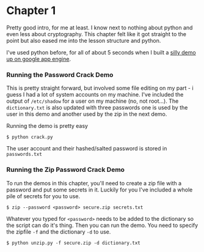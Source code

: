 # Chapter 1

Pretty good intro, for me at least. I know next to nothing about python and even less about cryptography. This chapter felt like it got straight to the point but also eased me into the lesson structure and python.

I've used python before, for all of about 5 seconds when I built a [silly demo up on google app engine](http://sharksweaters.appspot.com).

### Running the Password Crack Demo

This is pretty straight forward, but involved some file editing on my part - i guess I had a lot of system accounts on my machine. I've included the output of `/etc/shadow` for a user on my machine (no, not root...). The `dictionary.txt` is also updated with three passwords one is used by the user in this demo and another used by the zip in the next demo.

Running the demo is pretty easy

    $ python crack.py

The user account and their hashed/salted password is stored in `passwords.txt`

### Running the Zip Password Crack Demo

To run the demos in this chapter, you'll need to create a zip file with a password and put some secrets in it. Luckily for you I've included a whole pile of secrets for you to use.

    $ zip --password <password> secure.zip secrets.txt

Whatever you typed for `<password>` needs to be added to the dictionary so the script can do it's thing. Then you can run the demo. You need to specify the zipfile `-f` and the dictionary `-d` to use.

    $ python unzip.py -f secure.zip -d dictionary.txt


